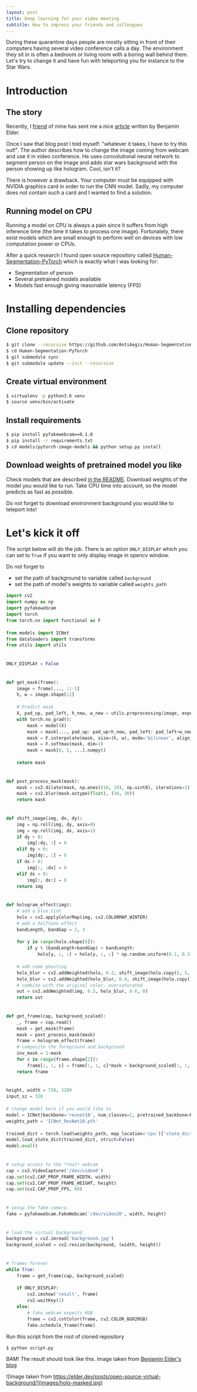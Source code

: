 ```yaml
---                                                                             
layout: post                                                                    
title: Deep learning for your video meeting
subtitle: How to impress your friends and colleagues
---
```


During these quarantine days people are mostly sitting in front of their
computers having several video conference calls a day. The environment they
sit in is often a bedroom or living room with a boring wall behind them.
Let's try to change it and have fun with teleporting you for instance to
the Star Wars.


# Introduction

## The story

Recently, I [friend](https://github.com/mrshu) of mine has sent me a nice
[article](https://elder.dev/posts/open-source-virtual-background/)
written by Benjamin Elder.

Once I saw that blog post I told myself: "whatever it takes, I have to try this out!".
The author describes how to change the image coming from
webcam and use it in video conference. He uses convolutional neural network
to segment person on the image and adds star wars background with the
person showing up like hologram. Cool, isn't it?

There is however a drawback. Your computer must be equipped with NVIDIA
graphics card in order to run the CNN model. Sadly, my computer does not
contain such a card and I wanted to find a solution.

## Running model on CPU

Running a model on CPU is always a pain since it suffers from high inference
time (the time it takes to process one image). Fortunately, there
exist models which are small enough to perform well on devices with
low computation power or CPUs.

After a quick research I found open source repository called
[Human-Segmentation-PyTorch](https://github.com/thuyngch/Human-Segmentation-PyTorch/)
which is exactly what I was looking for:
* Segmentation of person
* Several pretrained models available
* Models fast enough giving reasonable latency (FPS)


# Installing dependencies

## Clone repository

```bash
$ git clone --recursive https://github.com/AntiAegis/Human-Segmentation-PyTorch.git
$ cd Human-Segmentation-PyTorch
$ git submodule sync
$ git submodule update --init --recursive

```

## Create virtual environment

```bash
$ virtualenv -p python3.6 venv
$ source venv/bin/activate
```

## Install requirements

```bash
$ pip install pyfakewebcam==0.1.0
$ pip install -r requirements.txt
$ cd models/pytorch-image-models && python setup.py install
```

## Download weights of pretrained model you like

Check models that are described [in the README](https://github.com/thuyngch/Human-Segmentation-PyTorch#benchmark).
Download weights of the model you would like to run. Take CPU time into account, so the
model predicts as fast as possible.

Do not forget to download environment background you would like to teleport into!


# Let's kick it off

The script below will do the job. There is an option `ONLY_DISPLAY`
which you can set to `True` if you want to only display image in opencv window.

Do not forget to
* set the path of background to variable called `background`
* set the path of model's weights to variable called `weights_path`

```python
import cv2
import numpy as np
import pyfakewebcam
import torch
from torch.nn import functional as F

from models import ICNet
from dataloaders import transforms
from utils import utils


ONLY_DISPLAY = False


def get_mask(frame):
    image = frame[..., ::-1]
    h, w = image.shape[:2]

    # Predict mask
    X, pad_up, pad_left, h_new, w_new = utils.preprocessing(image, expected_size=input_sz, pad_value=0)
    with torch.no_grad():
        mask = model(X)
        mask = mask[..., pad_up: pad_up+h_new, pad_left: pad_left+w_new]
        mask = F.interpolate(mask, size=(h, w), mode='bilinear', align_corners=True)
        mask = F.softmax(mask, dim=1)
        mask = mask[0, 1, ...].numpy()

    return mask


def post_process_mask(mask):
    mask = cv2.dilate(mask, np.ones((10, 10), np.uint8), iterations=1)
    mask = cv2.blur(mask.astype(float), (30, 30))
    return mask


def shift_image(img, dx, dy):
    img = np.roll(img, dy, axis=0)
    img = np.roll(img, dx, axis=1)
    if dy > 0:
        img[:dy, :] = 0
    elif dy < 0:
        img[dy:, :] = 0
    if dx > 0:
        img[:, :dx] = 0
    elif dx < 0:
        img[:, dx:] = 0
    return img


def hologram_effect(img):
    # add a blue tint
    holo = cv2.applyColorMap(img, cv2.COLORMAP_WINTER)
    # add a halftone effect
    bandLength, bandGap = 2, 3

    for y in range(holo.shape[0]):
        if y % (bandLength+bandGap) < bandLength:
            holo[y, :, :] = holo[y, :, :] * np.random.uniform(0.1, 0.3)

    # add some ghosting
    holo_blur = cv2.addWeighted(holo, 0.2, shift_image(holo.copy(), 5, 5), 0.8, 0)
    holo_blur = cv2.addWeighted(holo_blur, 0.4, shift_image(holo.copy(), -5, -5), 0.6, 0)
    # combine with the original color, oversaturated
    out = cv2.addWeighted(img, 0.5, holo_blur, 0.6, 0)
    return out


def get_frame(cap, background_scaled):
    _, frame = cap.read()
    mask = get_mask(frame)
    mask = post_process_mask(mask)
    frame = hologram_effect(frame)
    # composite the foreground and background
    inv_mask = 1-mask
    for c in range(frame.shape[2]):
        frame[:, :, c] = frame[:, :, c]*mask + background_scaled[:, :, c]*inv_mask
    return frame


height, width = 720, 1280
input_sz = 320

# change model here if you would like to
model = ICNet(backbone='resnet18', num_classes=2, pretrained_backbone=None)
weights_path = 'ICNet_ResNet18.pth'

trained_dict = torch.load(weights_path, map_location='cpu')['state_dict']
model.load_state_dict(trained_dict, strict=False)
model.eval()


# setup access to the *real* webcam
cap = cv2.VideoCapture('/dev/video0')
cap.set(cv2.CAP_PROP_FRAME_WIDTH, width)
cap.set(cv2.CAP_PROP_FRAME_HEIGHT, height)
cap.set(cv2.CAP_PROP_FPS, 60)


# setup the fake camera
fake = pyfakewebcam.FakeWebcam('/dev/video20', width, height)


# load the virtual background
background = cv2.imread('background.jpg')
background_scaled = cv2.resize(background, (width, height))


# frames forever
while True:
    frame = get_frame(cap, background_scaled)

    if ONLY_DISPLAY:
        cv2.imshow('result', frame)
        cv2.waitKey(1)
    else:
        # fake webcam expects RGB
        frame = cv2.cvtColor(frame, cv2.COLOR_BGR2RGB)
        fake.schedule_frame(frame)
```

Run this script from the root of cloned repository
```
$ python script.py
```


BAM! The result should look like this. Image taken from
[Benjamin Elder's blog](https://elder.dev/posts/open-source-virtual-background/)

![Image taken from https://elder.dev/posts/open-source-virtual-background/](images/holo-masked.jpg)

